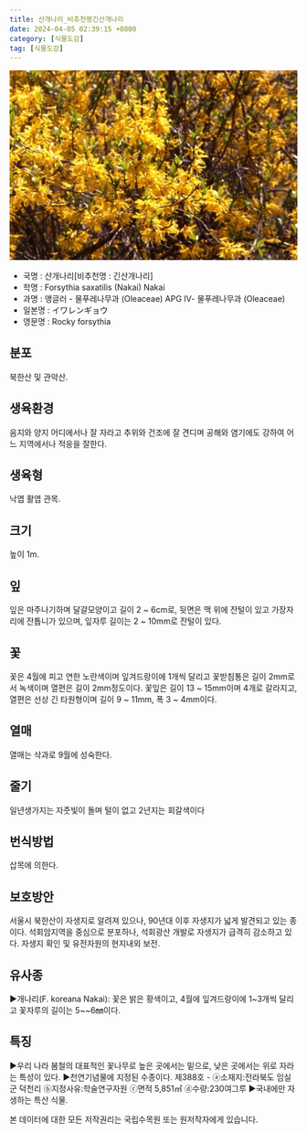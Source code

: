 ```yaml
---
title: 산개나리_비추천명긴산개나리
date: 2024-04-05 02:39:15 +0800
category: [식물도감]
tag: [식물도감]
---
```




![산개나리[비추천명 : 긴산개나리]](/assets/img/fileUpload/plants/basic/Oleaceae/Forsythia/9324/1_th2.JPG)
- 국명 : 산개나리[비추천명 : 긴산개나리]
- 학명 : Forsythia saxatilis (Nakai) Nakai
- 과명 : 앵글러 - 물푸레나무과 (Oleaceae) APG Ⅳ- 물푸레나무과 (Oleaceae)
- 일본명 : イワレンギョウ
- 영문명 : Rocky forsythia


## 분포
북한산 및 관악산.
## 생육환경
음지와 양지 어디에서나 잘 자라고 추위와 건조에 잘 견디며 공해와 염기에도 강하여 어느 지역에서나 적응을 잘한다.
## 생육형
낙엽 활엽 관목. 
## 크기
높이 1m.
## 잎
잎은 마주나기하며 달걀모양이고 길이 2 ~ 6cm로, 뒷면은 맥 위에 잔털이 있고 가장자리에 잔톱니가 있으며, 잎자루 길이는 2 ~ 10mm로 잔털이 있다. 
## 꽃
꽃은 4월에 피고 연한 노란색이며 잎겨드랑이에 1개씩 달리고 꽃받침통은 길이 2mm로서 녹색이며 열편은 길이 2mm정도이다.  꽃잎은 길이 13 ~ 15mm이며 4개로 갈라지고, 열편은 선상 긴 타원형이며 길이 9 ~ 11mm, 폭 3 ~ 4mm이다.
## 열매
열매는 삭과로 9월에 성숙한다.
## 줄기
일년생가지는 자줏빛이 돌며 털이 없고 2년지는 회갈색이다
## 번식방법
삽목에 의한다.
## 보호방안
서울시 북한산이 자생지로 알려져 있으나, 90년대 이후 자생지가 넓게 발견되고 있는 종이다. 석회암지역을 중심으로 분포하나, 석회광산 개발로 자생지가 급격히 감소하고 있다. 자생지 확인 및 유전자원의 현지내외 보전.
## 유사종
▶개나리(F. koreana Nakai): 꽃은 밝은 황색이고, 4월에 잎겨드랑이에 1~3개씩 달리고 꽃자루의 길이는 5~~6㎜이다.
## 특징
▶우리 나라 봄철의 대표적인 꽃나무로 높은 곳에서는 밑으로, 낮은 곳에서는 위로 자라는 특성이 있다.
▶천연기념물에 지정된 수종이다. 제388호 - ⓐ소재지:전라북도 임실군 덕천리 ⓑ지정사유:학술연구자원 ⓒ면적 5,851㎡ ⓓ수량:230여그루
▶국내에만 자생하는 특산 식물.






본 데이터에 대한 모든 저작권리는 국립수목원 또는 원저작자에게 있습니다.
